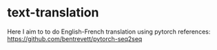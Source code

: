 # text-translation
Here I aim to to do English-French translation using pytorch 
references: https://github.com/bentrevett/pytorch-seq2seq
